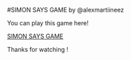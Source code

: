 #SIMON SAYS GAME
by @alexmartiineez

You can play this game here!

[SIMON SAYS GAME](https://alexmartiineez.github.io/simon-says/)

Thanks for watching !
